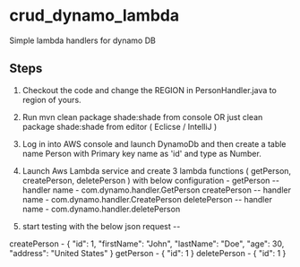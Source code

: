 # crud_dynamo_lambda
Simple lambda handlers for dynamo DB

## Steps
1. Checkout the code and change the REGION in PersonHandler.java to region of yours.
2. Run mvn clean package shade:shade from console OR just clean package shade:shade from editor ( Eclicse / IntelliJ )
3. Log in into AWS console and launch DynamoDb and then create a table name Person with Primary key name as 'id' and type as Number.
4. Launch Aws Lambda service and create 3 lambda functions ( getPerson, createPerson, deletePerson ) with below configuration -
  getPerson -- 
  handler name - com.dynamo.handler.GetPerson
  createPerson -- 
  handler name - com.dynamo.handler.CreatePerson
  deletePerson --
  handler name - com.dynamo.handler.deletePerson
  
  
5. start testing with the below json request -- 

createPerson - 
{
  "id": 1,
  "firstName": "John",
  "lastName": "Doe",
  "age": 30,
  "address": "United States"
}
getPerson - 
{
 "id": 1
}
deletePerson - 
{
 "id": 1
}
